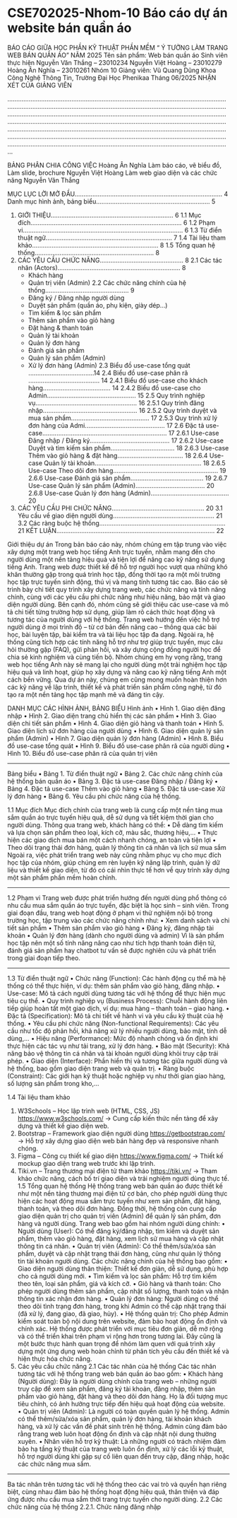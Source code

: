 # CSE702025-Nhom-10  Báo cáo dự án website bán quần áo 
BÁO CÁO GIỮA HỌC PHẦN
     KỸ THUẬT PHẦN MỀM
         “ Ý TƯỞNG LÀM TRANG WEB BÁN QUẦN ÁO”  NĂM 2025
Tên sản phẩm: Web bán quần áo
             Sinh viên thực hiện
        Nguyễn Văn Thắng – 23010234
       Nguyễn Việt Hoàng –  23010279
	Hoàng Ân Nghĩa – 23010261
Nhóm 10
Giảng viên: Vũ Quang Dũng
Khoa Công Nghệ Thông Tin, Trường Đại Học Phenikaa
Tháng 06/2025
NHẬN XÉT CỦA GIẢNG VIÊN

………………………………………………………………………………………………………………………………………………………………………………………………………………………………………………………………………………………………………………………………………………………………………………………………………………………………………………………………………………………………………………………………………………………………………………………………………………………………………………………………………………………………………………………………………………………………………………………………


BẢNG PHÂN CHIA CÔNG VIỆC
Hoàng Ân Nghĩa	Làm báo cáo, vẽ biểu đồ, Làm slide, brochure
Nguyễn Việt Hoàng	Làm web giao diện và các chức năng
Nguyễn Văn Thắng	

MỤC LỤC
LỜI MỞ ĐẦU................................................................................... 4
Danh mục hình ảnh, bảng biểu................................................................ 5
1. GIỚI THIỆU..................................................................... 6
1.1 Mục đích..................................................................................... 6
1.2 Phạm vi.......................................................................................... 6
1.3 Từ điển thuật ngữ....................................................................... 7
1.4 Tài liệu tham khảo....................................................................... 8
1.5 Tổng quan hệ thống................................................................... 8
2. CÁC YÊU CẦU CHỨC NĂNG............................................... 8
2.1 Các tác nhân (Actors)..................................................................... 8
    - Khách hàng
    - Quản trị viên (Admin)
2.2 Các chức năng chính của hệ thống............................................... 9
    - Đăng ký / Đăng nhập người dùng
    - Duyệt sản phẩm (quần áo, phụ kiện, giày dép...)
    - Tìm kiếm & lọc sản phẩm
    - Thêm sản phẩm vào giỏ hàng
    - Đặt hàng & thanh toán
    - Quản lý tài khoản
    - Quản lý đơn hàng
    - Đánh giá sản phẩm
    - Quản lý sản phẩm (Admin)
    - Xử lý đơn hàng (Admin)
2.3 Biểu đồ use-case tổng quát .....................................14
2.4 Biểu đồ use-case phân rã ........................................ 14
    2.4.1 Biểu đồ use-case cho khách hàng...................................... 14
    2.4.2 Biểu đồ use-case cho Admin.................................................. 15
2.5 Quy trình nghiệp vụ......................................................... 16
    2.5.1 Quy trình đăng nhập..................................................... 16
    2.5.2 Quy trình duyệt và mua sản phẩm............................................ 17
    2.5.3 Quy trình xử lý đơn hàng của Admi............................................. 17
2.6 Đặc tả use-case...................................................................... 17
    2.6.1 Use-case Đăng nhập / Đăng ký............................................. 17
    2.6.2 Use-case Duyệt và tìm kiếm sản phẩm.................................... 18
    2.6.3 Use-case Thêm vào giỏ hàng & đặt hàng..................................... 18
    2.6.4 Use-case Quản lý tài khoản............................................................ 18
    2.6.5 Use-case Theo dõi đơn hàng........................................................... 19
    2.6.6 Use-case Đánh giá sản phẩm......................................... 19
    2.6.7 Use-case Quản lý sản phẩm (Admin)....................................... 20
    2.6.8 Use-case Quản lý đơn hàng (Admin)............................................ 20
3. CÁC YÊU CẦU PHI CHỨC NĂNG.................................................... 20
3.1 Yêu cầu về giao diện người dùng......................................................... 21
3.2 Các ràng buộc hệ thống....................................................................... 21
KẾT LUẬN......................................................................................... 22

Giới thiệu dự án
Trong bản báo cáo này, nhóm chúng em tập trung vào việc xây dựng một trang web học tiếng Anh trực tuyến, nhằm mang đến cho người dùng một nền tảng hiệu quả và tiện lợi để nâng cao kỹ năng sử dụng tiếng Anh. Trang web được thiết kế để hỗ trợ người học vượt qua những khó khăn thường gặp trong quá trình học tập, đồng thời tạo ra một môi trường học tập trực tuyến sinh động, thú vị và mang tính tương tác cao.
Báo cáo sẽ trình bày chi tiết quy trình xây dựng trang web, các chức năng và tính năng chính, cùng với các yêu cầu phi chức năng như hiệu năng, bảo mật và giao diện người dùng. Bên cạnh đó, nhóm cũng sẽ giới thiệu các use-case và mô tả chi tiết từng trường hợp sử dụng, giúp làm rõ cách thức hoạt động và tương tác của người dùng với hệ thống.
Trang web hướng đến việc hỗ trợ người dùng ở mọi trình độ – từ cơ bản đến nâng cao – thông qua các bài học, bài luyện tập, bài kiểm tra và tài liệu học tập đa dạng. Ngoài ra, hệ thống cũng tích hợp các tính năng hỗ trợ như trợ giúp trực tuyến, mục câu hỏi thường gặp (FAQ), gửi phản hồi, và xây dựng cộng đồng người học để chia sẻ kinh nghiệm và cùng tiến bộ.
Nhóm chúng em hy vọng rằng, trang web học tiếng Anh này sẽ mang lại cho người dùng một trải nghiệm học tập hiệu quả và linh hoạt, giúp họ xây dựng và nâng cao kỹ năng tiếng Anh một cách bền vững. Qua dự án này, chúng em cũng mong muốn hoàn thiện hơn các kỹ năng về lập trình, thiết kế và phát triển sản phẩm công nghệ, từ đó tạo ra một nền tảng học tập mạnh mẽ và đáng tin cậy.

DANH MỤC CÁC HÌNH ẢNH, BẢNG BIỂU
Hình ảnh
•	Hình 1. Giao diện đăng nhập
•	Hình 2. Giao diện trang chủ hiển thị các sản phẩm
•	Hình 3. Giao diện chi tiết sản phẩm
•	Hình 4. Giao diện giỏ hàng và thanh toán
•	Hình 5. Giao diện lịch sử đơn hàng của người dùng
•	Hình 6. Giao diện quản lý sản phẩm (Admin)
•	Hình 7. Giao diện quản lý đơn hàng (Admin)
•	Hình 8. Biểu đồ use-case tổng quát
•	Hình 9. Biểu đồ use-case phân rã của người dùng
•	Hình 10. Biểu đồ use-case phân rã của quản trị viên
________________________________________
Bảng biểu
•	Bảng 1. Từ điển thuật ngữ
•	Bảng 2. Các chức năng chính của hệ thống bán quần áo
•	Bảng 3. Đặc tả use-case Đăng nhập / Đăng ký
•	Bảng 4. Đặc tả use-case Thêm vào giỏ hàng
•	Bảng 5. Đặc tả use-case Xử lý đơn hàng
•	Bảng 6. Yêu cầu phi chức năng của hệ thống.

1.1 Mục đích
Mục đích chính của trang web là cung cấp một nền tảng mua sắm quần áo trực tuyến hiệu quả, dễ sử dụng và tiết kiệm thời gian cho người dùng. Thông qua trang web, khách hàng có thể:
•	Dễ dàng tìm kiếm và lựa chọn sản phẩm theo loại, kích cỡ, màu sắc, thương hiệu,...
•	Thực hiện các giao dịch mua bán một cách nhanh chóng, an toàn và tiện lợi
•	Theo dõi trạng thái đơn hàng, quản lý thông tin cá nhân và lịch sử mua sắm
Ngoài ra, việc phát triển trang web này cũng nhằm phục vụ cho mục đích học tập của nhóm, giúp chúng em rèn luyện kỹ năng lập trình, quản lý dữ liệu và thiết kế giao diện, từ đó có cái nhìn thực tế hơn về quy trình xây dựng một sản phẩm phần mềm hoàn chỉnh.
________________________________________
1.2 Phạm vi
Trang web được phát triển hướng đến người dùng phổ thông có nhu cầu mua sắm quần áo trực tuyến, đặc biệt là học sinh – sinh viên.
Trong giai đoạn đầu, trang web hoạt động ở phạm vi thử nghiệm nội bộ trong trường học, tập trung vào các chức năng chính như:
•	Xem danh sách và chi tiết sản phẩm
•	Thêm sản phẩm vào giỏ hàng
•	Đăng ký, đăng nhập tài khoản
•	Quản lý đơn hàng (dành cho người dùng và admin)
Vì là sản phẩm học tập nên một số tính năng nâng cao như tích hợp thanh toán điện tử, đánh giá sản phẩm hay chatbot tư vấn sẽ được nghiên cứu và phát triển trong giai đoạn tiếp theo.
________________________________________
1.3 Từ điển thuật ngữ
•	Chức năng (Function): Các hành động cụ thể mà hệ thống có thể thực hiện, ví dụ: thêm sản phẩm vào giỏ hàng, đăng nhập.
•	Use-case: Mô tả cách người dùng tương tác với hệ thống để thực hiện mục tiêu cụ thể.
•	Quy trình nghiệp vụ (Business Process): Chuỗi hành động liên tiếp giúp hoàn tất một giao dịch, ví dụ: mua hàng – thanh toán – giao hàng.
•	Đặc tả (Specification): Mô tả chi tiết về hành vi và yêu cầu kỹ thuật của hệ thống.
•	Yêu cầu phi chức năng (Non-functional Requirements): Các yêu cầu như tốc độ phản hồi, khả năng xử lý nhiều người dùng, bảo mật, tính dễ dùng,...
•	Hiệu năng (Performance): Mức độ nhanh chóng và ổn định khi thực hiện các tác vụ như tải trang, xử lý đơn hàng.
•	Bảo mật (Security): Khả năng bảo vệ thông tin cá nhân và tài khoản người dùng khỏi truy cập trái phép.
•	Giao diện (Interface): Phần hiển thị và tương tác giữa người dùng và hệ thống, bao gồm giao diện trang web và quản trị.
•	Ràng buộc (Constraint): Các giới hạn kỹ thuật hoặc nghiệp vụ như thời gian giao hàng, số lượng sản phẩm trong kho,...

1.4 Tài liệu tham khảo
1.	W3Schools – Học lập trình web (HTML, CSS, JS)
https://www.w3schools.com/
→ Cung cấp kiến thức nền tảng để xây dựng và thiết kế giao diện web.
2.	Bootstrap – Framework giao diện người dùng
https://getbootstrap.com/
→ Hỗ trợ xây dựng giao diện web bán hàng đẹp và responsive nhanh chóng.
3.	Figma – Công cụ thiết kế giao diện
https://www.figma.com/
→ Thiết kế mockup giao diện trang web trước khi lập trình.
4.	Tiki.vn – Trang thương mại điện tử tham khảo
https://tiki.vn/
→ Tham khảo chức năng, cách bố trí giao diện và trải nghiệm người dùng thực tế.
1.5 Tổng quan hệ thống
Hệ thống trang web bán quần áo được thiết kế như một nền tảng thương mại điện tử cơ bản, cho phép người dùng thực hiện các hoạt động mua sắm trực tuyến như xem sản phẩm, đặt hàng, thanh toán, và theo dõi đơn hàng. Đồng thời, hệ thống còn cung cấp giao diện quản trị cho quản trị viên (Admin) để quản lý sản phẩm, đơn hàng và người dùng.
Trang web bao gồm hai nhóm người dùng chính:
•	Người dùng (User): Có thể đăng ký/đăng nhập, tìm kiếm và duyệt sản phẩm, thêm vào giỏ hàng, đặt hàng, xem lịch sử mua hàng và cập nhật thông tin cá nhân.
•	Quản trị viên (Admin): Có thể thêm/sửa/xóa sản phẩm, duyệt và cập nhật trạng thái đơn hàng, cũng như quản lý thông tin tài khoản người dùng.
Các chức năng chính của hệ thống bao gồm:
•	Giao diện người dùng thân thiện: Thiết kế đơn giản, dễ sử dụng, phù hợp cho cả người dùng mới.
•	Tìm kiếm và lọc sản phẩm: Hỗ trợ tìm kiếm theo tên, loại sản phẩm, giá và kích cỡ.
•	Giỏ hàng và thanh toán: Cho phép người dùng thêm sản phẩm, cập nhật số lượng, thanh toán và nhận thông tin xác nhận đơn hàng.
•	Quản lý đơn hàng: Người dùng có thể theo dõi tình trạng đơn hàng, trong khi Admin có thể cập nhật trạng thái (đã xử lý, đang giao, đã giao, hủy).
•	Hệ thống quản trị: Cho phép Admin kiểm soát toàn bộ nội dung trên website, đảm bảo hoạt động ổn định và chính xác.
Hệ thống được phát triển với mục tiêu đơn giản, dễ mở rộng và có thể triển khai trên phạm vi rộng hơn trong tương lai. Đây cũng là một bước thực hành quan trọng để nhóm làm quen với quá trình xây dựng một ứng dụng web hoàn chỉnh từ phân tích yêu cầu đến thiết kế và hiện thực hóa chức năng.
2. Các yêu cầu chức năng
2.1 Các tác nhân của hệ thống
Các tác nhân tương tác với hệ thống trang web bán quần áo bao gồm:
•	Khách hàng (Người dùng):
Đây là người dùng chính của trang web – những người truy cập để xem sản phẩm, đăng ký tài khoản, đăng nhập, thêm sản phẩm vào giỏ hàng, đặt hàng và theo dõi đơn hàng. Họ là đối tượng mục tiêu chính, có ảnh hưởng trực tiếp đến hiệu quả hoạt động của website.
•	Quản trị viên (Admin):
Là người có toàn quyền quản lý hệ thống. Admin có thể thêm/sửa/xóa sản phẩm, quản lý đơn hàng, tài khoản khách hàng, và xử lý các vấn đề phát sinh trên hệ thống. Admin cũng đảm bảo rằng trang web luôn hoạt động ổn định và cập nhật nội dung thường xuyên.
•	Nhân viên hỗ trợ kỹ thuật:
Là những người có trách nhiệm đảm bảo hạ tầng kỹ thuật của trang web luôn ổn định, xử lý các lỗi kỹ thuật, hỗ trợ người dùng khi gặp sự cố liên quan đến truy cập, đăng nhập, hoặc các chức năng mua sắm.
________________________________________
Ba tác nhân trên tương tác với hệ thống theo các vai trò và quyền hạn riêng biệt, cùng nhau đảm bảo hệ thống hoạt động hiệu quả, thân thiện và đáp ứng được nhu cầu mua sắm thời trang trực tuyến cho người dùng.
2.2	Các chức năng của hệ thống
2.2.1. Chức năng đăng nhập
